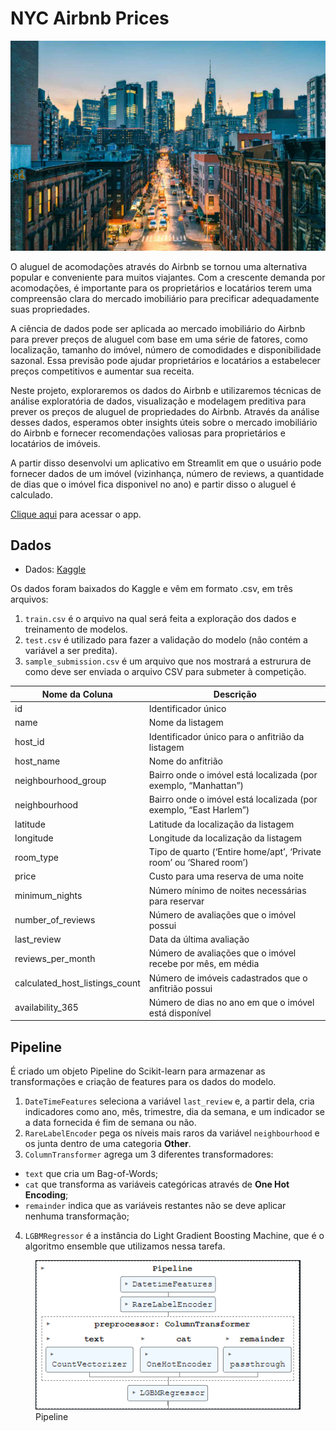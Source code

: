 
<!-- README.md is generated from README.Rmd. Please edit that file -->

# NYC Airbnb Prices

[![](nyc.jpeg)](https://github.com/RodrigoFP51/nyc_ayrbnb_prices/blob/main/airbnb_analysis.md)

O aluguel de acomodações através do Airbnb se tornou uma alternativa
popular e conveniente para muitos viajantes. Com a crescente demanda por
acomodações, é importante para os proprietários e locatários terem uma
compreensão clara do mercado imobiliário para precificar adequadamente
suas propriedades.

A ciência de dados pode ser aplicada ao mercado imobiliário do Airbnb
para prever preços de aluguel com base em uma série de fatores, como
localização, tamanho do imóvel, número de comodidades e disponibilidade
sazonal. Essa previsão pode ajudar proprietários e locatários a
estabelecer preços competitivos e aumentar sua receita.

Neste projeto, exploraremos os dados do Airbnb e utilizaremos técnicas
de análise exploratória de dados, visualização e modelagem preditiva
para prever os preços de aluguel de propriedades do Airbnb. Através da
análise desses dados, esperamos obter insights úteis sobre o mercado
imobiliário do Airbnb e fornecer recomendações valiosas para
proprietários e locatários de imóveis.

A partir disso desenvolvi um aplicativo em Streamlit em que o usuário
pode fornecer dados de um imóvel (vizinhança, número de reviews, a
quantidade de dias que o imóvel fica disponivel no ano) e partir disso o
aluguel é calculado.

[Clique aqui](https://nycairbnbapp.streamlit.app/) para acessar o app.

## Dados

- Dados: [Kaggle](https://www.kaggle.com/c/sliced-s01e05-WXx7h8/data)

Os dados foram baixados do Kaggle e vêm em formato .csv, em três
arquivos:  
1. `train.csv` é o arquivo na qual será feita a exploração dos dados e
treinamento de modelos.  
2. `test.csv` é utilizado para fazer a validação do modelo (não contém a
variável a ser predita).  
3. `sample_submission.csv` é um arquivo que nos mostrará a estrurura de
como deve ser enviada o arquivo CSV para submeter à competição.

| Nome da Coluna                 | Descrição                                                           |
|--------------------------------|---------------------------------------------------------------------|
| id                             | Identificador único                                                 |
| name                           | Nome da listagem                                                    |
| host_id                        | Identificador único para o anfitrião da listagem                    |
| host_name                      | Nome do anfitrião                                                   |
| neighbourhood_group            | Bairro onde o imóvel está localizada (por exemplo, “Manhattan”)     |
| neighbourhood                  | Bairro onde o imóvel está localizada (por exemplo, “East Harlem”)   |
| latitude                       | Latitude da localização da listagem                                 |
| longitude                      | Longitude da localização da listagem                                |
| room_type                      | Tipo de quarto (‘Entire home/apt’, ‘Private room’ ou ‘Shared room’) |
| price                          | Custo para uma reserva de uma noite                                 |
| minimum_nights                 | Número mínimo de noites necessárias para reservar                   |
| number_of_reviews              | Número de avaliações que o imóvel possui                            |
| last_review                    | Data da última avaliação                                            |
| reviews_per_month              | Número de avaliações que o imóvel recebe por mês, em média          |
| calculated_host_listings_count | Número de imóveis cadastrados que o anfitrião possui                |
| availability_365               | Número de dias no ano em que o imóvel está disponível               |

## Pipeline

É criado um objeto Pipeline do Scikit-learn para armazenar as
transformações e criação de features para os dados do modelo.  
1. `DateTimeFeatures` seleciona a variável `last_review` e, a partir
dela, cria indicadores como ano, mês, trimestre, dia da semana, e um
indicador se a data fornecida é fim de semana ou não.  
2. `RareLabelEncoder` pega os níveis mais raros da variável
`neighbourhood` e os junta dentro de uma categoria **Other**.  
3. `ColumnTransformer` agrega um 3 diferentes transformadores:  
+ `text` que cria um Bag-of-Words;  
+ `cat` que transforma as variáveis categóricas através de **One Hot
Encoding**;  
+ `remainder` indica que as variáveis restantes não se deve aplicar
nenhuma transformação;  
4. `LGBMRegressor` é a instância do Light Gradient Boosting Machine, que
é o algoritmo ensemble que utilizamos nessa tarefa.

<figure>
<img src="pipeline_img.png" alt="Pipeline" />
<figcaption aria-hidden="true">Pipeline</figcaption>
</figure>

<!-- badges: start -->
<!-- badges: end -->
